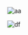 ![aa](https://user-images.githubusercontent.com/85714356/123924991-28088900-d993-11eb-9c98-6fe29ec9400b.png)

![df](https://user-images.githubusercontent.com/85714356/123925337-7c136d80-d993-11eb-9aa4-cdea5c6fd8e5.jpg)
